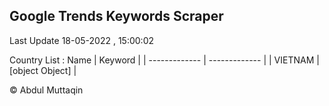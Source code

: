 

## Google Trends Keywords Scraper 
 
Last Update 18-05-2022 , 15:00:02

Country List :
 Name  | Keyword |
| ------------- | ------------- |
| VIETNAM | [object Object] |



© Abdul Muttaqin 
